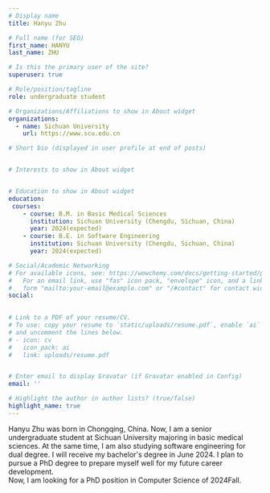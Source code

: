 ```yaml
---
# Display name
title: Hanyu Zhu

# Full name (for SEO)
first_name: HANYU
last_name: ZHU

# Is this the primary user of the site?
superuser: true

# Role/position/tagline
role: undergraduate student

# Organizations/Affiliations to show in About widget
organizations:
  - name: Sichuan University
    url: https://www.scu.edu.cn

# Short bio (displayed in user profile at end of posts)


# Interests to show in About widget


# Education to show in About widget
education:
 courses:
    - course: B.M. in Basic Medical Sciences
      institution: Sichuan University (Chengdu, Sichuan, China)
      year: 2024(expected)
    - course: B.E. in Software Engineering
      institution: Sichuan University (Chengdu, Sichuan, China)
      year: 2024(expected)

# Social/Academic Networking
# For available icons, see: https://wowchemy.com/docs/getting-started/page-builder/#icons
#   For an email link, use "fas" icon pack, "envelope" icon, and a link in the
#   form "mailto:your-email@example.com" or "/#contact" for contact widget.
social:
  

# Link to a PDF of your resume/CV.
# To use: copy your resume to `static/uploads/resume.pdf`, enable `ai` icons in `params.yaml`,
# and uncomment the lines below.
# - icon: cv
#   icon_pack: ai
#   link: uploads/resume.pdf


# Enter email to display Gravatar (if Gravatar enabled in Config)
email: ''

# Highlight the author in author lists? (true/false)
highlight_name: true
---
```


Hanyu Zhu was born in Chongqing, China. Now, I am a senior undergraduate student at Sichuan University majoring in basic medical sciences. At the same time, I am also studying software engineering for dual degree. I will receive my bachelor's degree in June 2024. I plan to pursue a PhD degree to prepare myself well for my future career development. 
<br />Now, I am looking for a PhD position in Computer Science of 2024Fall.


